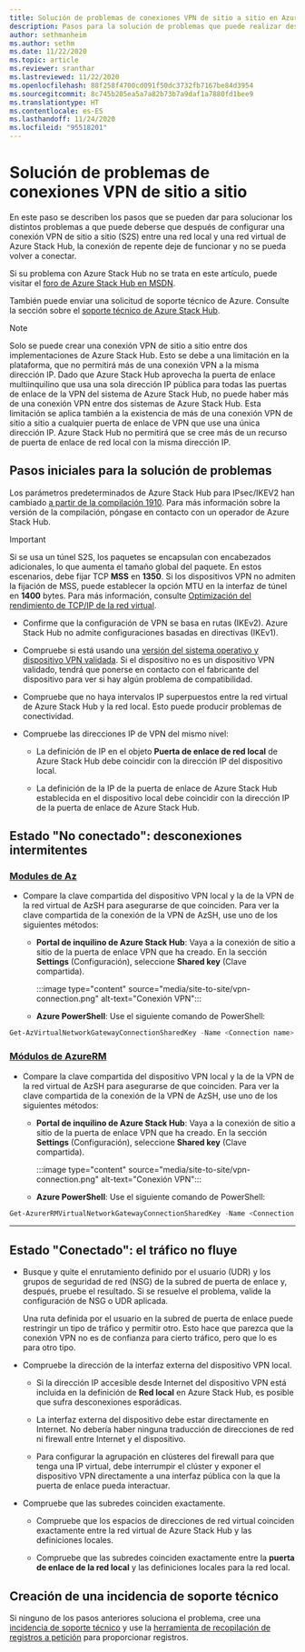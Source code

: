 ```yaml
---
title: Solución de problemas de conexiones VPN de sitio a sitio en Azure Stack Hub
description: Pasos para la solución de problemas que puede realizar después de configurar una conexión VPN de sitio a sitio entre una red local y una red virtual de Azure Stack Hub.
author: sethmanheim
ms.author: sethm
ms.date: 11/22/2020
ms.topic: article
ms.reviewer: sranthar
ms.lastreviewed: 11/22/2020
ms.openlocfilehash: 88f258f4700cd091f50dc3732fb7167be84d3954
ms.sourcegitcommit: 8c745b205ea5a7a82b73b7a9daf1a7880fd1bee9
ms.translationtype: HT
ms.contentlocale: es-ES
ms.lasthandoff: 11/24/2020
ms.locfileid: "95518201"
---
```

# <a name="troubleshoot-site-to-site-vpn-connections"></a>Solución de problemas de conexiones VPN de sitio a sitio

En este paso se describen los pasos que se pueden dar para solucionar los distintos problemas a que puede deberse que después de configurar una conexión VPN de sitio a sitio (S2S) entre una red local y una red virtual de Azure Stack Hub, la conexión de repente deje de funcionar y no se pueda volver a conectar.

Si su problema con Azure Stack Hub no se trata en este artículo, puede visitar el [foro de Azure Stack Hub en MSDN](https://social.msdn.microsoft.com/Forums/azure/home?forum=azurestack).

También puede enviar una solicitud de soporte técnico de Azure. Consulte la sección sobre el [soporte técnico de Azure Stack Hub](../operator/azure-stack-manage-basics.md#where-to-get-support).

> [!NOTE]
> Solo se puede crear una conexión VPN de sitio a sitio entre dos implementaciones de Azure Stack Hub. Esto se debe a una limitación en la plataforma, que no permitirá más de una conexión VPN a la misma dirección IP. Dado que Azure Stack Hub aprovecha la puerta de enlace multiinquilino que usa una sola dirección IP pública para todas las puertas de enlace de la VPN del sistema de Azure Stack Hub, no puede haber más de una conexión VPN entre dos sistemas de Azure Stack Hub. Esta limitación se aplica también a la existencia de más de una conexión VPN de sitio a sitio a cualquier puerta de enlace de VPN que use una única dirección IP. Azure Stack Hub no permitirá que se cree más de un recurso de puerta de enlace de red local con la misma dirección IP.

## <a name="initial-troubleshooting-steps"></a>Pasos iniciales para la solución de problemas

Los parámetros predeterminados de Azure Stack Hub para IPsec/IKEV2 han cambiado [a partir de la compilación 1910](../user/azure-stack-vpn-gateway-settings.md#ike-phase-1-main-mode-parameters). Para más información sobre la versión de la compilación, póngase en contacto con un operador de Azure Stack Hub.

> [!IMPORTANT]
> Si se usa un túnel S2S, los paquetes se encapsulan con encabezados adicionales, lo que aumenta el tamaño global del paquete. En estos escenarios, debe fijar TCP **MSS** en **1350**. Si los dispositivos VPN no admiten la fijación de MSS, puede establecer la opción MTU en la interfaz de túnel en **1400** bytes. Para más información, consulte [Optimización del rendimiento de TCP/IP de la red virtual](/azure/virtual-network/virtual-network-tcpip-performance-tuning).

- Confirme que la configuración de VPN se basa en rutas (IKEv2). Azure Stack Hub no admite configuraciones basadas en directivas (IKEv1).

- Compruebe si está usando una [versión del sistema operativo y dispositivo VPN validada](/azure/vpn-gateway/vpn-gateway-about-vpn-devices#devicetable). Si el dispositivo no es un dispositivo VPN validado, tendrá que ponerse en contacto con el fabricante del dispositivo para ver si hay algún problema de compatibilidad.

- Compruebe que no haya intervalos IP superpuestos entre la red virtual de Azure Stack Hub y la red local. Esto puede producir problemas de conectividad. 

- Compruebe las direcciones IP de VPN del mismo nivel:

  - La definición de IP en el objeto **Puerta de enlace de red local** de Azure Stack Hub debe coincidir con la dirección IP del dispositivo local.

  - La definición de la IP de la puerta de enlace de Azure Stack Hub establecida en el dispositivo local debe coincidir con la dirección IP de la puerta de enlace de Azure Stack Hub.

## <a name="status-not-connected---intermittent-disconnects"></a>Estado "No conectado": desconexiones intermitentes

### <a name="az-modules"></a>[Modules de Az](#tab/az)

- Compare la clave compartida del dispositivo VPN local y la de la VPN de la red virtual de AzSH para asegurarse de que coinciden. Para ver la clave compartida de la conexión de la VPN de AzSH, use uno de los siguientes métodos:

  - **Portal de inquilino de Azure Stack Hub**: Vaya a la conexión de sitio a sitio de la puerta de enlace VPN que ha creado. En la sección **Settings** (Configuración), seleccione **Shared key** (Clave compartida).

      :::image type="content" source="media/site-to-site/vpn-connection.png" alt-text="Conexión VPN":::

  - **Azure PowerShell**: Use el siguiente comando de PowerShell:

```powershell
Get-AzVirtualNetworkGatewayConnectionSharedKey -Name <Connection name> -ResourceGroupName <Resource group>
```

### <a name="azurerm-modules"></a>[Módulos de AzureRM](#tab/azurerm)

- Compare la clave compartida del dispositivo VPN local y la de la VPN de la red virtual de AzSH para asegurarse de que coinciden. Para ver la clave compartida de la conexión de la VPN de AzSH, use uno de los siguientes métodos:

  - **Portal de inquilino de Azure Stack Hub**: Vaya a la conexión de sitio a sitio de la puerta de enlace VPN que ha creado. En la sección **Settings** (Configuración), seleccione **Shared key** (Clave compartida).

      :::image type="content" source="media/site-to-site/vpn-connection.png" alt-text="Conexión VPN":::

  - **Azure PowerShell**: Use el siguiente comando de PowerShell:

```powershell
Get-AzurerRMVirtualNetworkGatewayConnectionSharedKey -Name <Connection name> -ResourceGroupName <Resource group>
```

---

## <a name="status-connected---traffic-not-flowing"></a>Estado "Conectado": el tráfico no fluye

- Busque y quite el enrutamiento definido por el usuario (UDR) y los grupos de seguridad de red (NSG) de la subred de puerta de enlace y, después, pruebe el resultado. Si se resuelve el problema, valide la configuración de NSG o UDR aplicada.

   Una ruta definida por el usuario en la subred de puerta de enlace puede restringir un tipo de tráfico y permitir otro. Esto hace que parezca que la conexión VPN no es de confianza para cierto tráfico, pero que lo es para otro tipo.

- Compruebe la dirección de la interfaz externa del dispositivo VPN local. 

  - Si la dirección IP accesible desde Internet del dispositivo VPN está incluida en la definición de **Red local** en Azure Stack Hub, es posible que sufra desconexiones esporádicas.

  - La interfaz externa del dispositivo debe estar directamente en Internet. No debería haber ninguna traducción de direcciones de red ni firewall entre Internet y el dispositivo.

  - Para configurar la agrupación en clústeres del firewall para que tenga una IP virtual, debe interrumpir el clúster y exponer el dispositivo VPN directamente a una interfaz pública con la que la puerta de enlace pueda interactuar.

- Compruebe que las subredes coinciden exactamente.

  - Compruebe que los espacios de direcciones de red virtual coinciden exactamente entre la red virtual de Azure Stack Hub y las definiciones locales.

  - Compruebe que las subredes coinciden exactamente entre la **puerta de enlace de la red local** y las definiciones locales para la red local.

## <a name="create-a-support-ticket"></a>Creación de una incidencia de soporte técnico

Si ninguno de los pasos anteriores soluciona el problema, cree una [incidencia de soporte técnico](../operator/azure-stack-manage-basics.md#where-to-get-support) y use la [herramienta de recopilación de registros a petición](../operator/azure-stack-diagnostic-log-collection-overview.md) para proporcionar registros.
